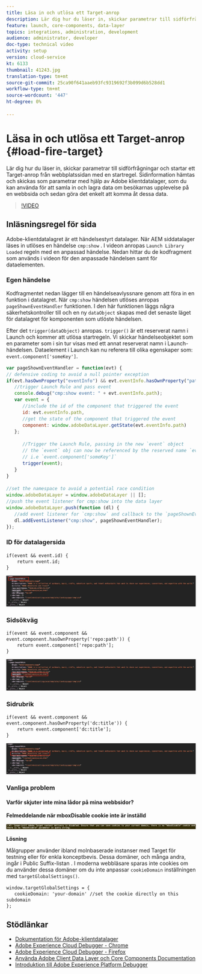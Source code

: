 ```yaml
---
title: Läsa in och utlösa ett Target-anrop
description: Lär dig hur du läser in, skickar parametrar till sidförfrågningar och startar ett Target-anrop från webbplatssidan med en startregel. Sidinformation hämtas och skickas som parametrar med hjälp av Adobe klientdatalager, som du kan använda för att samla in och lagra data om besökarnas upplevelse på en webbsida och sedan göra det enkelt att komma åt dessa data.
feature: launch, core-components, data-layer
topics: integrations, administration, development
audience: administrator, developer
doc-type: technical video
activity: setup
version: cloud-service
kt: 6133
thumbnail: 41243.jpg
translation-type: tm+mt
source-git-commit: 25ca90f641aaeb93fc9319692f3b099d6b528dd1
workflow-type: tm+mt
source-wordcount: '447'
ht-degree: 0%

---
```



# Läsa in och utlösa ett Target-anrop {#load-fire-target}

Lär dig hur du läser in, skickar parametrar till sidförfrågningar och startar ett Target-anrop från webbplatssidan med en startregel. Sidinformation hämtas och skickas som parametrar med hjälp av Adobe klientdatalager, som du kan använda för att samla in och lagra data om besökarnas upplevelse på en webbsida och sedan göra det enkelt att komma åt dessa data.

>[!VIDEO](https://video.tv.adobe.com/v/41243?quality=12&learn=on)

## Inläsningsregel för sida

Adobe-klientdatalagret är ett händelsestyrt datalager. När AEM siddatalager läses in utlöses en händelse `cmp:show` . I videon anropas `Launch Library Loaded` regeln med en anpassad händelse. Nedan hittar du de kodfragment som används i videon för den anpassade händelsen samt för dataelementen.

### Egen händelse

Kodfragmentet nedan lägger till en händelseavlyssnare genom att föra in en funktion i datalagret. När `cmp:show` händelsen utlöses anropas `pageShownEventHandler` funktionen. I den här funktionen läggs några säkerhetskontroller till och en ny `dataObject` skapas med det senaste läget för datalagret för komponenten som utlöste händelsen.

Efter det `trigger(dataObject)` anropas. `trigger()` är ett reserverat namn i Launch och kommer att utlösa startregeln. Vi skickar händelseobjektet som en parameter som i sin tur visas med ett annat reserverat namn i Launch-händelsen. Dataelement i Launch kan nu referera till olika egenskaper som: `event.component['someKey']`.

```javascript
var pageShownEventHandler = function(evt) {
// defensive coding to avoid a null pointer exception
if(evt.hasOwnProperty("eventInfo") && evt.eventInfo.hasOwnProperty("path")) {
   //trigger Launch Rule and pass event
   console.debug("cmp:show event: " + evt.eventInfo.path);
   var event = {
      //include the id of the component that triggered the event
      id: evt.eventInfo.path,
      //get the state of the component that triggered the event
      component: window.adobeDataLayer.getState(evt.eventInfo.path)
   };

      //Trigger the Launch Rule, passing in the new `event` object
      // the `event` obj can now be referenced by the reserved name `event` by other Launch data elements
      // i.e `event.component['someKey']`
      trigger(event);
   }
}

//set the namespace to avoid a potential race condition
window.adobeDataLayer = window.adobeDataLayer || [];
//push the event listener for cmp:show into the data layer
window.adobeDataLayer.push(function (dl) {
   //add event listener for `cmp:show` and callback to the `pageShownEventHandler` function
   dl.addEventListener("cmp:show", pageShownEventHandler);
});
```

### ID för datalagersida

```
if(event && event.id) {
    return event.id;
}
```

![Sida-ID](assets/pageid.png)

### Sidsökväg

```
if(event && event.component && event.component.hasOwnProperty('repo:path')) {
    return event.component['repo:path'];
}
```

![Sidsökväg](assets/pagepath.png)

### Sidrubrik

```
if(event && event.component && event.component.hasOwnProperty('dc:title')) {
    return event.component['dc:title'];
}
```

![Sidrubrik](assets/pagetitle.png)

### Vanliga problem

#### Varför skjuter inte mina lådor på mina webbsidor?

**Felmeddelande när mboxDisable cookie inte är inställd**

![Fel på Cookie-måldomän](assets/target-cookie-error.png)

**Lösning**

Målgrupper använder ibland molnbaserade instanser med Target för testning eller för enkla konceptbevis. Dessa domäner, och många andra, ingår i Public Suffix-listan .
I moderna webbläsare sparas inte cookies om du använder dessa domäner om du inte anpassar `cookieDomain` inställningen med `targetGlobalSettings()`.

```
window.targetGlobalSettings = {  
   cookieDomain: 'your-domain' //set the cookie directly on this subdomain 
};
```

## Stödlänkar

* [Dokumentation för Adobe-klientdatalager](https://github.com/adobe/adobe-client-data-layer/wiki)
* [Adobe Experience Cloud Debugger - Chrome](https://chrome.google.com/webstore/detail/adobe-experience-cloud-de/ocdmogmohccmeicdhlhhgepeaijenapj)
* [Adobe Experience Cloud Debugger - Firefox](https://addons.mozilla.org/en-US/firefox/addon/adobe-experience-platform-dbg/)
* [Använda Adobe Client Data Layer och Core Components Documentation](https://docs.adobe.com/content/help/en/experience-manager-core-components/using/developing/data-layer/overview.html)
* [Introduktion till Adobe Experience Platform Debugger](https://docs.adobe.com/content/help/en/platform-learn/tutorials/data-ingestion/web-sdk/introduction-to-the-experience-platform-debugger.html)